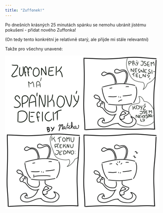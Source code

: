 ```yaml
---
title: "Zuffonek!"
---
```

Po dnešních krásných 25 minutách spánku se nemohu ubránit jistému pokušení - přidat nového Zuffonka! 

(On tedy tento konkrétní je relativně starý, ale přijde mi stále relevantní)

Takže pro všechny unavené: 

![z_spanek](/assets/img/zuffonek/z_11.png)

